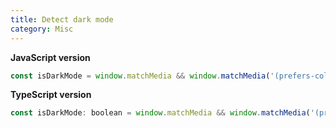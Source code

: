 ```yaml
---
title: Detect dark mode
category: Misc
---
```


**JavaScript version**

```js
const isDarkMode = window.matchMedia && window.matchMedia('(prefers-color-scheme: dark)').matches;
```

**TypeScript version**

```js
const isDarkMode: boolean = window.matchMedia && window.matchMedia('(prefers-color-scheme: dark)').matches;
```
